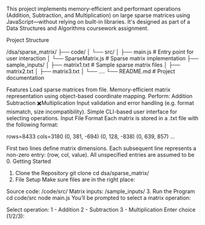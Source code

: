 This project implements memory-efficient and performant operations (Addition, Subtraction, and Multiplication) on large sparse matrices using JavaScript—without relying on built-in libraries. It's designed as part of a Data Structures and Algorithms coursework assignment.

Project Structure

/dsa/sparse\_matrix/
├── code/
│   └── src/
│       ├── main.js              # Entry point for user interaction
│       └── SparseMatrix.js      # Sparse matrix implementation
├── sample\_inputs/
│   ├── matrix1.txt              # Sample sparse matrix files
│   ├── matrix2.txt
│   ├── matrix3.txt
│   └── ....
└── README.md                    # Project documentation

Features
Load sparse matrices from file.
Memory-efficient matrix representation using object-based coordinate mapping.
Perform:
Addition
 Subtraction
✖️Multiplication
Input validation and error handling (e.g. format mismatch, size incompatibility).
Simple CLI-based user interface for selecting operations.
 Input File Format
Each matrix is stored in a .txt file with the following format:


rows=8433
cols=3180
(0, 381, -694)
(0, 128, -838)
(0, 639, 857)
...

First two lines define matrix dimensions.
Each subsequent line represents a non-zero entry: (row, col, value).
All unspecified entries are assumed to be 0.
 Getting Started
1. Clone the Repository
git clone <your-repo-url>
cd dsa/sparse_matrix/
2. File Setup
Make sure files are in the right place:

Source code: /code/src/
Matrix inputs: /sample_inputs/
3. Run the Program
cd code/src
node main.js
You’ll be prompted to select a matrix operation:

Select operation:
1 - Addition
2 - Subtraction
3 - Multiplication
Enter choice (1/2/3):



